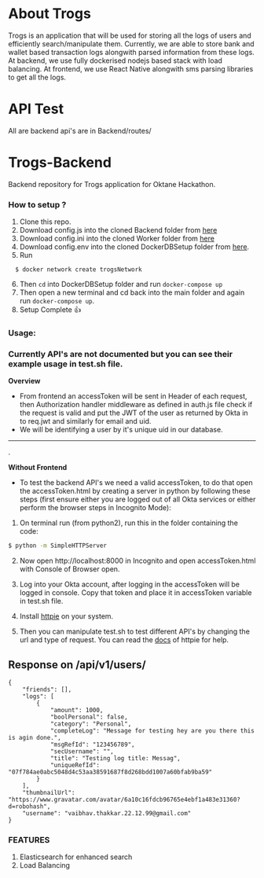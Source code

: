 # About Trogs
Trogs is an application that will be used for storing all the logs of users and efficiently search/manipulate them. Currently, we are able to store bank and wallet based transaction logs alongwith parsed information from these logs. At backend, we use fully dockerised nodejs based stack with load balancing. At frontend, we use React Native alongwith sms parsing libraries to get all the logs.
# API Test
  All are backend api's are in Backend/routes/ 
  
# Trogs-Backend
Backend repository for Trogs application for Oktane Hackathon.

### How to setup ?
  1) Clone this repo.  
  2) Download config.js into the cloned Backend folder from [here](https://send.firefox.com/download/dd1525fb8b6504f1/#le5vLtlkm4nrgnVXc6Ko7g)  
  3) Download config.ini into the cloned Worker folder from [here](https://send.firefox.com/download/3a24ba5df3ba0528/#HOEaruAARTwdf7qUyjrBiA)  
  4) Download config.env into the cloned DockerDBSetup folder from [here](https://send.firefox.com/download/d9f7ac316d9ec068/#414zkwjjcivZ6HGTl-5SAA).  
  5) Run
  ```
    $ docker network create trogsNetwork  
  ```
  6) Then `cd` into DockerDBSetup folder and run `docker-compose up`  
  7) Then open a new terminal and cd back into the main folder and again run `docker-compose up`.   
  8) Setup Complete :thumbsup:  

### Usage:

### Currently API's are not documented but you can see their example usage in test.sh file.  

**Overview**  
* From frontend an accessToken will be sent in Header of each request, then Authorization handler middleware as defined in auth.js file check if the request is valid and put the JWT of the user as returned by Okta in to req.jwt and similarly for email and uid.  
* We will be identifying a user by it's unique uid in our database.  
<hr>.

**Without Frontend**  

* To test the backend API's we need a valid accessToken, to do that open the accessToken.html by creating a server in python by following these steps (first ensure either you are logged out of all Okta services or either perform the browser steps in Incognito Mode):  

1) On terminal run (from python2), run this in the folder containing the code:
  ```sh
  $ python -m SimpleHTTPServer  
  ```  

2) Now open http://localhost:8000 in Incognito and open accessToken.html with Console of Browser open.  

3) Log into your Okta account, after logging in the accessToken will be logged in console. Copy that token and place it in accessToken variable in test.sh file.  

4) Install [httpie](https://github.com/jakubroztocil/httpie#2installation) on your system.  

4) Then you can manipulate test.sh to test different API's by changing the url and type of request. You can read the [docs](https://httpie.org/doc) of httpie for help.   

## Response on /api/v1/users/
```
{
    "friends": [],
    "logs": [
        {
            "amount": 1000,
            "boolPersonal": false,
            "category": "Personal",
            "completeLog": "Message for testing hey are you there this is agin done.",
            "msgRefId": "123456789",
            "secUsername": "",
            "title": "Testing log title: Messag",
            "uniqueRefId": "07f784ae0abc5048d4c53aa38591687f8d268bdd1007a60bfab9ba59"
        }
    ],
    "thumbnailUrl": "https://www.gravatar.com/avatar/6a10c16fdcb96765e4ebf1a483e31360?d=robohash",
    "username": "vaibhav.thakkar.22.12.99@gmail.com"
}
```  

### FEATURES
1.  Elasticsearch for enhanced search
2. Load Balancing
